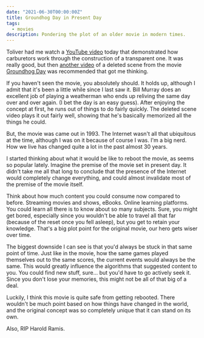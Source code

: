 ```yaml
---
date: "2021-06-30T00:00:00Z"
title: Groundhog Day in Present Day
tags:
  - movies
description: Pondering the plot of an older movie in modern times.
---
```


Toliver had me watch a [YouTube video][carb-video] today that demonstrated how carburetors work through the construction of a transparent one.  It was really good, but then [another video][deleted-scene] of a deleted scene from the movie [Groundhog Day][imdb] was recommended that got me thinking.

If you haven't seen the movie, you absolutely should.  It holds up, although I admit that it's been a little while since I last saw it.  Bill Murray does an excellent job of playing a weatherman who ends up reliving the same day over and over again.  (I bet the day is an easy guess).  After enjoying the concept at first, he runs out of things to do fairly quickly. The deleted scene video plays it out fairly well, showing that he's basically memorized all the things he could.

But, the movie was came out in 1993.  The Internet wasn't all that ubiquitous at the time, although I was on it because of course I was.  I'm a big nerd.  How we live has changed quite a lot in the past almost 30 years.

I started thinking about what it would be like to reboot the movie, as seems so popular lately.  Imagine the premise of the movie set in present day.  It didn't take me all that long to conclude that the presence of the Internet would completely change everything, and could almost invalidate most of the premise of the movie itself.

Think about how much content you could consume now compared to before.  Streaming movies and shows, eBooks.  Online learning platforms.  You could learn all there is to know about so many subjects.  Sure, you might get bored, especially since you wouldn't be able to travel all that far (because of the reset once you fell asleep), but you get to retain your knowledge.  That's a big plot point for  the original movie, our hero gets wiser over time.

The biggest downside I can see is that you'd always be stuck in that same point of time.  Just like in the movie, how the same games played themselves out to the same scores, the current events would always be the same.  This would greatly influence the algorithms that suggested content to you.  You could find new stuff, sure... but you'd have to go actively seek it.  Since you don't lose your memories, this might not be all of that big of a deal.

Luckily, I think this movie is quite safe from getting rebooted.  There wouldn't be much point based on how things have changed in the world, and the original concept was so completely unique that it can stand on its own.

Also, RIP Harold Ramis.

[carb-video]: https://www.youtube.com/watch?v=toVfvRhWbj8
[deleted-scene]: https://www.youtube.com/watch?v=zkYDS-aKp5U
[imdb]: https://www.imdb.com/title/tt0107048/?ref_=fn_al_tt_1
